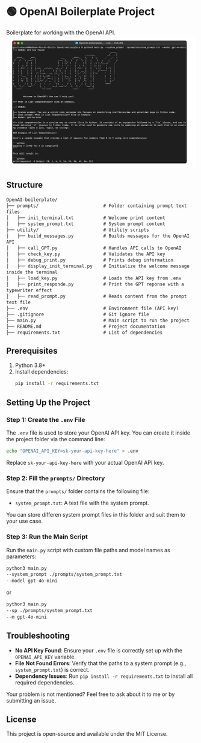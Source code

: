 # 🟢 OpenAI Boilerplate Project

Boilerplate for working with the OpenAI API.
<br><img src="output/example.png">

## Structure

```
OpenAI-boilerplate/
├── prompts/                        # Folder containing prompt text files
│   ├── init_terminal.txt           # Welcome print content
│   ├── system_prompt.txt           # System prompt content
├── utility/                        # Utility scripts
│   ├── build_messages.py           # Builds messages for the OpenAI API
│   ├── call_GPT.py                 # Handles API calls to OpenAI
│   ├── check_key.py                # Validates the API key
│   ├── debug_print.py              # Prints debug information
│   ├── display_init_terminal.py    # Initialize the welcome message inside the terminal
│   ├── load_key.py                 # Loads the API key from .env
│   ├── print_responde.py           # Print the GPT reponse with a typewriter effect
│   ├── read_prompt.py              # Reads content from the prompt text file
├── .env                            # Environment file (API key)
├── .gitignore                      # Git ignore file
├── main.py                         # Main script to run the project
├── README.md                       # Project documentation
├── requirements.txt                # List of dependencies
```

## Prerequisites
1. Python 3.8+
2. Install dependencies:
   ```bash
   pip install -r requirements.txt
   ```

## Setting Up the Project

### Step 1: Create the `.env` File
The `.env` file is used to store your OpenAI API key. You can create it inside the project folder via the command line:

```bash
echo "OPENAI_API_KEY=sk-your-api-key-here" > .env
```
Replace `sk-your-api-key-here` with your actual OpenAI API key.

### Step 2: Fill the `prompts/` Directory
Ensure that the `prompts/` folder contains the following file:
- `system_prompt.txt`: A text file with the system prompt.

You can store differen system prompt files in this folder and suit them to your use case.

### Step 3: Run the Main Script
Run the `main.py` script with custom file paths and model names as parameters:

```bash
python3 main.py
--system_prompt ./prompts/system_prompt.txt
--model gpt-4o-mini
```

or

```bash
python3 main.py
--sp ./prompts/system_prompt.txt
--m gpt-4o-mini
```



## Troubleshooting
- **No API Key Found**: Ensure your `.env` file is correctly set up with the `OPENAI_API_KEY` variable.
- **File Not Found Errors**: Verify that the paths to a system prompt (e.g., `system_prompt.txt`) is correct.
- **Dependency Issues**: Run `pip install -r requirements.txt` to install all required dependencies.

Your problem is not mentioned? Feel free to ask about it to me or by submitting an issue.

## License
This project is open-source and available under the MIT License.

